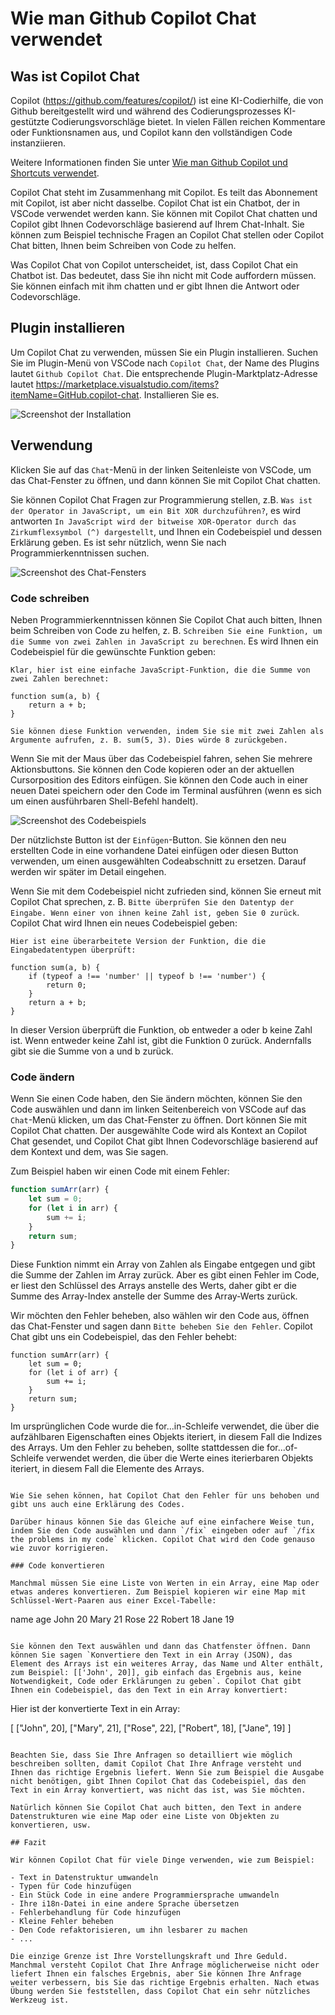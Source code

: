 # Wie man Github Copilot Chat verwendet

## Was ist Copilot Chat

Copilot (<https://github.com/features/copilot/>) ist eine KI-Codierhilfe, die von Github bereitgestellt wird und während des Codierungsprozesses KI-gestützte Codierungsvorschläge bietet. In vielen Fällen reichen Kommentare oder Funktionsnamen aus, und Copilot kann den vollständigen Code instanziieren.

Weitere Informationen finden Sie unter [Wie man Github Copilot und Shortcuts verwendet](/en/vscode/copilot-usage-and-shortcut).

Copilot Chat steht im Zusammenhang mit Copilot. Es teilt das Abonnement mit Copilot, ist aber nicht dasselbe. Copilot Chat ist ein Chatbot, der in VSCode verwendet werden kann. Sie können mit Copilot Chat chatten und Copilot gibt Ihnen Codevorschläge basierend auf Ihrem Chat-Inhalt. Sie können zum Beispiel technische Fragen an Copilot Chat stellen oder Copilot Chat bitten, Ihnen beim Schreiben von Code zu helfen.

Was Copilot Chat von Copilot unterscheidet, ist, dass Copilot Chat ein Chatbot ist. Das bedeutet, dass Sie ihn nicht mit Code auffordern müssen. Sie können einfach mit ihm chatten und er gibt Ihnen die Antwort oder Codevorschläge.

## Plugin installieren

Um Copilot Chat zu verwenden, müssen Sie ein Plugin installieren. Suchen Sie im Plugin-Menü von VSCode nach `Copilot Chat`, der Name des Plugins lautet `Github Copilot Chat`. Die entsprechende Plugin-Marktplatz-Adresse lautet <https://marketplace.visualstudio.com/items?itemName=GitHub.copilot-chat>. Installieren Sie es.

![Screenshot der Installation](/attachments/vscode/copilot-chat-usage/01.png)

## Verwendung

Klicken Sie auf das `Chat`-Menü in der linken Seitenleiste von VSCode, um das Chat-Fenster zu öffnen, und dann können Sie mit Copilot Chat chatten.

Sie können Copilot Chat Fragen zur Programmierung stellen, z.B. `Was ist der Operator in JavaScript, um ein Bit XOR durchzuführen?`, es wird antworten `In JavaScript wird der bitweise XOR-Operator durch das Zirkumflexsymbol (^) dargestellt`, und Ihnen ein Codebeispiel und dessen Erklärung geben. Es ist sehr nützlich, wenn Sie nach Programmierkenntnissen suchen.

![Screenshot des Chat-Fensters](/attachments/vscode/copilot-chat-usage/02.png)

### Code schreiben

Neben Programmierkenntnissen können Sie Copilot Chat auch bitten, Ihnen beim Schreiben von Code zu helfen, z. B. `Schreiben Sie eine Funktion, um die Summe von zwei Zahlen in JavaScript zu berechnen`. Es wird Ihnen ein Codebeispiel für die gewünschte Funktion geben:

```
Klar, hier ist eine einfache JavaScript-Funktion, die die Summe von zwei Zahlen berechnet:

function sum(a, b) {
    return a + b;
}

Sie können diese Funktion verwenden, indem Sie sie mit zwei Zahlen als Argumente aufrufen, z. B. sum(5, 3). Dies würde 8 zurückgeben.
```

Wenn Sie mit der Maus über das Codebeispiel fahren, sehen Sie mehrere Aktionsbuttons. Sie können den Code kopieren oder an der aktuellen Cursorposition des Editors einfügen. Sie können den Code auch in einer neuen Datei speichern oder den Code im Terminal ausführen (wenn es sich um einen ausführbaren Shell-Befehl handelt).

![Screenshot des Codebeispiels](/attachments/vscode/copilot-chat-usage/03.png)

Der nützlichste Button ist der `Einfügen`-Button. Sie können den neu erstellten Code in eine vorhandene Datei einfügen oder diesen Button verwenden, um einen ausgewählten Codeabschnitt zu ersetzen. Darauf werden wir später im Detail eingehen.

Wenn Sie mit dem Codebeispiel nicht zufrieden sind, können Sie erneut mit Copilot Chat sprechen, z. B. `Bitte überprüfen Sie den Datentyp der Eingabe. Wenn einer von ihnen keine Zahl ist, geben Sie 0 zurück`. Copilot Chat wird Ihnen ein neues Codebeispiel geben:

```
Hier ist eine überarbeitete Version der Funktion, die die Eingabedatentypen überprüft:

function sum(a, b) {
    if (typeof a !== 'number' || typeof b !== 'number') {
        return 0;
    }
    return a + b;
}
```

In dieser Version überprüft die Funktion, ob entweder a oder b keine Zahl ist. Wenn entweder keine Zahl ist, gibt die Funktion 0 zurück. Andernfalls gibt sie die Summe von a und b zurück.

### Code ändern

Wenn Sie einen Code haben, den Sie ändern möchten, können Sie den Code auswählen und dann im linken Seitenbereich von VSCode auf das `Chat`-Menü klicken, um das Chat-Fenster zu öffnen. Dort können Sie mit Copilot Chat chatten. Der ausgewählte Code wird als Kontext an Copilot Chat gesendet, und Copilot Chat gibt Ihnen Codevorschläge basierend auf dem Kontext und dem, was Sie sagen.

Zum Beispiel haben wir einen Code mit einem Fehler:

```javascript
function sumArr(arr) {
    let sum = 0;
    for (let i in arr) {
        sum += i;
    }
    return sum;
}
```

Diese Funktion nimmt ein Array von Zahlen als Eingabe entgegen und gibt die Summe der Zahlen im Array zurück. Aber es gibt einen Fehler im Code, er liest den Schlüssel des Arrays anstelle des Werts, daher gibt er die Summe des Array-Index anstelle der Summe des Array-Werts zurück.

Wir möchten den Fehler beheben, also wählen wir den Code aus, öffnen das Chat-Fenster und sagen dann `Bitte beheben Sie den Fehler`. Copilot Chat gibt uns ein Codebeispiel, das den Fehler behebt:

```
function sumArr(arr) {
    let sum = 0;
    for (let i of arr) {
        sum += i;
    }
    return sum;
}
```

Im ursprünglichen Code wurde die for...in-Schleife verwendet, die über die aufzählbaren Eigenschaften eines Objekts iteriert, in diesem Fall die Indizes des Arrays. Um den Fehler zu beheben, sollte stattdessen die for...of-Schleife verwendet werden, die über die Werte eines iterierbaren Objekts iteriert, in diesem Fall die Elemente des Arrays.
```

Wie Sie sehen können, hat Copilot Chat den Fehler für uns behoben und gibt uns auch eine Erklärung des Codes.

Darüber hinaus können Sie das Gleiche auf eine einfachere Weise tun, indem Sie den Code auswählen und dann `/fix` eingeben oder auf `/fix the problems in my code` klicken. Copilot Chat wird den Code genauso wie zuvor korrigieren.

### Code konvertieren

Manchmal müssen Sie eine Liste von Werten in ein Array, eine Map oder etwas anderes konvertieren. Zum Beispiel kopieren wir eine Map mit Schlüssel-Wert-Paaren aus einer Excel-Tabelle:

```
name    age
John    20
Mary    21
Rose    22
Robert  18
Jane    19
```

Sie können den Text auswählen und dann das Chatfenster öffnen. Dann können Sie sagen `Konvertiere den Text in ein Array (JSON), das Element des Arrays ist ein weiteres Array, das Name und Alter enthält, zum Beispiel: [['John', 20]], gib einfach das Ergebnis aus, keine Notwendigkeit, Code oder Erklärungen zu geben`. Copilot Chat gibt Ihnen ein Codebeispiel, das den Text in ein Array konvertiert:

```
Hier ist der konvertierte Text in ein Array:

[
    ["John", 20],
    ["Mary", 21],
    ["Rose", 22],
    ["Robert", 18],
    ["Jane", 19]
]
```

Beachten Sie, dass Sie Ihre Anfragen so detailliert wie möglich beschreiben sollten, damit Copilot Chat Ihre Anfrage versteht und Ihnen das richtige Ergebnis liefert. Wenn Sie zum Beispiel die Ausgabe nicht benötigen, gibt Ihnen Copilot Chat das Codebeispiel, das den Text in ein Array konvertiert, was nicht das ist, was Sie möchten.

Natürlich können Sie Copilot Chat auch bitten, den Text in andere Datenstrukturen wie eine Map oder eine Liste von Objekten zu konvertieren, usw.

## Fazit

Wir können Copilot Chat für viele Dinge verwenden, wie zum Beispiel:

- Text in Datenstruktur umwandeln
- Typen für Code hinzufügen
- Ein Stück Code in eine andere Programmiersprache umwandeln
- Ihre i18n-Datei in eine andere Sprache übersetzen
- Fehlerbehandlung für Code hinzufügen
- Kleine Fehler beheben
- Den Code refaktorisieren, um ihn lesbarer zu machen
- ...

Die einzige Grenze ist Ihre Vorstellungskraft und Ihre Geduld. Manchmal versteht Copilot Chat Ihre Anfrage möglicherweise nicht oder liefert Ihnen ein falsches Ergebnis, aber Sie können Ihre Anfrage weiter verbessern, bis Sie das richtige Ergebnis erhalten. Nach etwas Übung werden Sie feststellen, dass Copilot Chat ein sehr nützliches Werkzeug ist.

